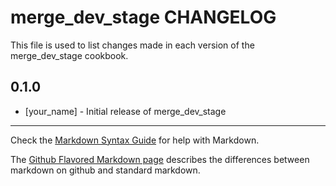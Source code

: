 # merge_dev_stage CHANGELOG

This file is used to list changes made in each version of the merge_dev_stage cookbook.

## 0.1.0
- [your_name] - Initial release of merge_dev_stage

- - -
Check the [Markdown Syntax Guide](http://daringfireball.net/projects/markdown/syntax) for help with Markdown.

The [Github Flavored Markdown page](http://github.github.com/github-flavored-markdown/) describes the differences between markdown on github and standard markdown.
